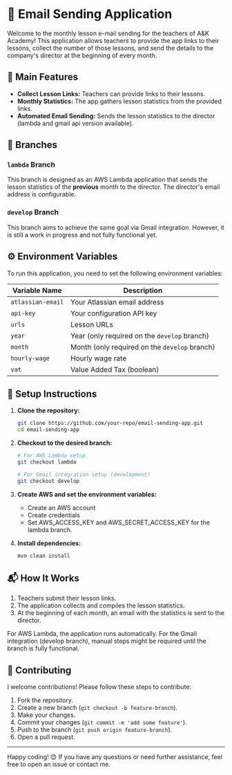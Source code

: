 # 📧 Email Sending Application

Welcome to the monthly lesson e-mail sending for the teachers of A&K Academy! This application allows teachers to provide the app links to their lessons, collect the number of those lessons, and send the details to the company's director at the beginning of every month.

## 🚀 Main Features

- **Collect Lesson Links:** Teachers can provide links to their lessons.
- **Monthly Statistics:** The app gathers lesson statistics from the provided links.
- **Automated Email Sending:** Sends the lesson statistics to the director (lambda and gmail api version available).

## 🌲 Branches

### `lambda` Branch
This branch is designed as an AWS Lambda application that sends the lesson statistics of the **previous** month to the director. The director's email address is configurable.

### `develop` Branch
This branch aims to achieve the same goal via Gmail integration. However, it is still a work in progress and not fully functional yet.

## ⚙️ Environment Variables

To run this application, you need to set the following environment variables:

| Variable Name       | Description                                       |
|---------------------|---------------------------------------------------|
| `atlassian-email`   | Your Atlassian email address                      |
| `api-key`           | Your configuration API key                        |
| `urls`              | Lesson URLs                                       |
| `year`              | Year (only required on the `develop` branch)      |
| `month`             | Month (only required on the `develop` branch)     |
| `hourly-wage`       | Hourly wage rate                                  |
| `vat`               | Value Added Tax (boolean)                         |

## 📝 Setup Instructions

1. **Clone the repository:**
   ```bash
   git clone https://github.com/your-repo/email-sending-app.git
   cd email-sending-app
   ```

2. **Checkout to the desired branch:**
   ```bash
   # For AWS Lambda setup
   git checkout lambda

   # For Gmail integration setup (development)
   git checkout develop
   ```

3. **Create AWS and set the environment variables:**
    - Create an AWS account
    - Create credentials
    - Set AWS_ACCESS_KEY and AWS_SECRET_ACCESS_KEY for the lambda branch. 
4. **Install dependencies:**
   ```bash
   mvn clean install
   ```

## 📬 How It Works

1. Teachers submit their lesson links.
2. The application collects and compiles the lesson statistics.
3. At the beginning of each month, an email with the statistics is sent to the director.

For AWS Lambda, the application runs automatically. For the Gmail integration (develop branch), manual steps might be required until the branch is fully functional.

## 👥 Contributing

I welcome contributions! Please follow these steps to contribute:

1. Fork the repository.
2. Create a new branch (`git checkout -b feature-branch`).
3. Make your changes.
4. Commit your changes (`git commit -m 'add some feature'`).
5. Push to the branch (`git push origin feature-branch`).
6. Open a pull request.

---

Happy coding! 😊 If you have any questions or need further assistance, feel free to open an issue or contact me.

